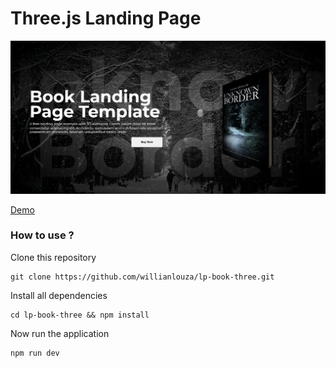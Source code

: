 # Three.js Landing Page

![](https://raw.githubusercontent.com/willianlouza/lp-book-three/master/screenshot/print.png)

[Demo](https://landing-page-threejs-delta.vercel.app/)

### How to use ?

 Clone this repository
 ```
 git clone https://github.com/willianlouza/lp-book-three.git
 ```
 
Install all dependencies
```
cd lp-book-three && npm install
```
Now run the application
```
npm run dev
```
